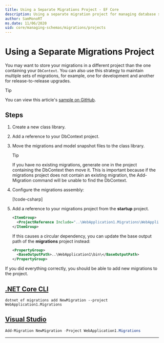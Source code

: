 ```yaml
---
title: Using a Separate Migrations Project - EF Core
description: Using a separate migration project for managing database schemas with Entity Framework Core
author: SamMonoRT
ms.date: 11/06/2020
uid: core/managing-schemas/migrations/projects
---
```


# Using a Separate Migrations Project

You may want to store your migrations in a different project than the one containing your `DbContext`. You can also use this strategy to maintain multiple sets of migrations, for example, one for development and another for release-to-release upgrades.

> [!TIP]
> You can view this article's [sample on GitHub](https://github.com/dotnet/EntityFramework.Docs/tree/main/samples/core/Schemas/ThreeProjectMigrations).

## Steps

1. Create a new class library.

2. Add a reference to your DbContext project.

3. Move the migrations and model snapshot files to the class library.
   > [!TIP]
   > If you have no existing migrations, generate one in the project containing the DbContext then move it.
   > This is important because if the migrations project does not contain an existing migration, the Add-Migration command will be unable to find the DbContext.

4. Configure the migrations assembly:

   [!code-csharp[](../../../../samples/core/Schemas/ThreeProjectMigrations/WebApplication1/Startup.cs#snippet_MigrationsAssembly)]

5. Add a reference to your migrations project from the **startup** project.

   ```xml
   <ItemGroup>
     <ProjectReference Include="..\WebApplication1.Migrations\WebApplication1.Migrations.csproj" />
   </ItemGroup>
   ```

   If this causes a circular dependency, you can update the base output path of the **migrations** project instead:

   ```xml
   <PropertyGroup>
     <BaseOutputPath>..\WebApplication1\bin\</BaseOutputPath>
   </PropertyGroup>
   ```

If you did everything correctly, you should be able to add new migrations to the project.

## [.NET Core CLI](#tab/dotnet-core-cli)

```dotnetcli
dotnet ef migrations add NewMigration --project WebApplication1.Migrations
```

## [Visual Studio](#tab/vs)

```powershell
Add-Migration NewMigration -Project WebApplication1.Migrations
```

***
